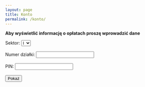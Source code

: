 ```yaml
---
layout: page
title: Konto
permalink: /konto/
---
```

**Aby wyświetlić informację o opłatach proszę wprowadzić dane**
<form id="paymentForm">
        <label for="sectorNumber">Sektor:</label>
		<select id="sectorNumber" name="sectorNumber">
		<option value="1">I</option>
		<option value="2">II</option>
		</select><br><br>
        <label for="alotmentNumber">Numer działki:</label>
        <input type="text" id="alotmentNumber" name="alotmentNumber"><br><br>
        <label for="pinCode">PIN:</label>
        <input type="text" id="pinCode" name="pinCode"><br><br>
        <input type="button" value="Pokaż" onclick="checkPayment()">
    </form>
<p id="result"></p>

<script>
        // Sample CSV data
        const csvData = `house_number,flat_number,amount,pin_code
  1,1,972.7,3665
		1,2,973.55,1899
		1,3,1005.45,2204
		1,4,944.55,9884
		1,5,917,2600
		1,6,1050.40,9267
		1,7,1111.30,3093
		1,8,1023.45,1705
		1,9,935.85,9748
		1,10,921.35,4391
		1,11,917.6,4302
		1,12,995.3,4874
		1,13,975,6529
		1,14,970.65,2768
		1,15,948.05,3751
		1,16,935.85,9588
		1,17,852.35,3136
		1,18,950.35,8982
		1,19,828.55,9293
		1,20,947.45,6233
		1,21,915.55,2949
		1,22,898.15,5926
		1,23,946,7747
		1,24,1044.60,6832
		1,25,870.6,4208
		1,26,861.9,3091
		1,27,896.7,9616
		1,28,740.7,1184
		1,29,844.5,3077
		1,30,886.55,5497
		1,31,848.85,8507
		1,32,863.95,8853
		1,33,876.4,8278
		1,34,896.7,3502
		1,35,925.7,4149
		1,36,908.3,8014
		1,37,932.95,3766
		1,38,867.7,4181
		1,39,957.6,3176
		1,40,925.7,8773
		1,41,877.85,2621
		1,42,876.4,8300
		1,43,806.8,2395
		1,44,912.65,2051
		1,45,873.5,2257
		1,46,905.4,2976
		1,47,909.75,5125
		1,48,944.55,6359
		1,49,931.5,8340
		1,50,988.05,9049
		1,51,896.7,2364
		1,52,983.7,3873
		1,53,985.15,2381
		1,54,869.15,3911
		1,55,899.6,7063
		1,56,924.25,4116
		1,57,1038.80,5900
		1,58,861.9,5095
		1,59,857.55,1565
		1,60,866.25,8223
		1,61,870.6,2229
		1,62,827.7,7247
		1,63,849.45,5396
		1,64,888,9286
		1,65,893.8,5585
		1,66,840.75,5320
		1,67,864.8,3032
		1,68,880.75,4630
		1,69,875.55,5851
		1,70,960.5,9752
		1,71,886.55,9006
		1,72,908.3,3943
		1,73,841.6,6686
		1,74,925.7,5220
		1,75,902.5,1772
		1,76,896.7,3185
		1,77,841.6,4007
		1,78,935,3159
		1,79,1062.00,8116
		1,80,1120.00,7944
		1,81,976.45,1708
		1,82,947.45,9633
		1,83,944.55,1585
		1,84,970.65,1459
		1,85,889.45,1523
		1,86,893.8,4394
		1,87,857.55,1402
		1,88,890.9,1948
		1,89,859,4378
		1,90,878.45,3996
		1,91,948.9,2637
		2,1,886.55,5207
		2,2,910.35,3104
		2,3,934.4,5507
		2,4,871.2,4368
		2,5,861.9,8834
		2,6,1051.85,6644
		2,7,932.1,4467
		2,8,892.35,2498
		2,9,795.8,3511
		2,10,939.35,5673
		2,11,870.6,2037
		2,12,835.8,4876
		2,13,1021.40,7335
		2,14,820.45,5681
		2,15,863.35,9924
		2,16,839.3,8442
		2,17,831.45,9182
		2,18,883.65,7688
		2,19,848,6560
		2,20,893.8,2507
		2,21,873.5,8290
		2,22,886.55,5878
		2,23,925.7,5948
		2,24,873.5,6912
		2,25,790,7552
		2,26,850.3,4336
		2,27,935.85,1140
		2,28,870.6,3194
		2,29,893.8,3456
		2,30,851.75,8324
		2,31,896.7,7270
		2,32,840.75,6373
		2,33,869.15,7865
		2,34,999.65,4404
		2,35,792.9,7809
		2,36,847.4,4114
		2,37,806.8,4426
		2,38,832.9,5495
		2,39,937.3,5433
		2,40,869.15,6845
		2,41,793.75,7300
		2,42,822.75,1456
		2,43,966.9,7458
		2,44,1043.15,7153
		2,45,964.85,2112
		2,46,961.95,8149
		2,47,915.55,3873
		2,48,915.55,9251
		2,49,983.7,3549
		2,50,1004.00,8109
		2,51,999.65,4381
		2,52,935.85,9683
		2,53,918.45,3872
		2,54,964.85,8929
		2,55,1069.25,7632
		2,56,856.1,8495
		2,57,870.6,1751
		2,58,869.15,1234
		2,59,950.35,2885
		2,60,972.1,6133
		2,61,911.2,2318
		2,62,860.45,6764
		2,63,937.3,6688
		2,64,954.7,5014
		2,65,915.55,7065
		2,66,839.3,8453
		2,67,829.15,3877
		2,68,915.55,6329
		2,69,855.25,6355
		2,70,799.55,8669
		2,71,810.3,3155
		2,72,834.35,2025
		2,73,831.45,6671
		2,74,790.85,8775
		2,75,838.7,5843
		2,76,880.75,9072
		2,77,815.5,9467
		2,78,853.2,3058
		2,79,935.85,3015
		2,80,896.7,8187
		2,81,873.5,5492
		2,82,908.3,2728
		2,83,864.8,1130
		2,84,859,1946
		2,85,873.5,2816
		2,86,750.25,1156
		2,87,815.5,7562
		2,88,790.85,7915
		2,89,1149.00,8420
		2,90,1137.40,9834
		2,91,727.65,4954
		2,93,914.1,1819`;

        function parseCSV(csv) {
            const lines = csv.split('\n');
            const result = [];
            const headers = lines[0].split(',');

            for (let i = 1; i < lines.length; i++) {
                const obj = {};
                const currentline = lines[i].split(',');

                for (let j = 0; j < headers.length; j++) {
                    obj[headers[j].trim()] = currentline[j].trim();
                }
                result.push(obj);
            }
            return result;
        }

        function checkPayment() {
            const houseNumber = document.getElementById('sectorNumber').value;
            const flatNumber = document.getElementById('alotmentNumber').value;
            const pinCode = document.getElementById('pinCode').value;
            const data = parseCSV(csvData);
            const result = data.find(row => row.house_number === houseNumber && row.flat_number === flatNumber && row.pin_code === pinCode);

            if (result) {
                document.getElementById('result').innerText = `Do zapłaty: ${result.amount} zł. \n\n Na przelewie obowiązkowo podawać numer działki i sektor. \n\n Bank Millennium 17 1160 2202 0000 0001 3045 1918`;
            } else {
                document.getElementById('result').innerText = 'Błędny PIN';
            }
        }
</script>

